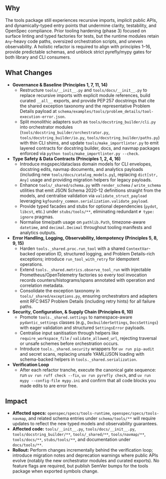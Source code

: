## Why

The tools package still experiences recursive imports, implicit public APIs, and dynamically-typed entry points that undermine clarity, testability, and OpenSpec compliance. Prior tooling hardening (phase 3) focused on surface linting and typed factories for tests, but the runtime modules retain `Any`-heavy code paths, oversized orchestration scripts, and uneven observability. A holistic refactor is required to align with principles 1–16, provide predictable schemas, and unblock strict pyrefly/mypy gates for both library and CLI consumers.

## What Changes

- **Governance & Baseline (Principles 1, 7, 11, 14)**
  - Restructure `tools/__init__.py` and `tools/docs/__init__.py` to replace recursive imports with explicit module references, build curated `__all__` exports, and provide PEP 257 docstrings that cite the shared exception taxonomy and the representative Problem Details payload at `schema/examples/tools/problem_details/tool-execution-error.json`.
  - Split monolithic adapters such as `tools/docstring_builder/cli.py` into orchestrator modules (`tools/docstring_builder/orchestrator.py`, `tools/docstring_builder/io.py`, `tools/docstring_builder/paths.py`) with thin CLI shims, and update `tools/make_importlinter.py` to emit layered contracts for docstring builder, docs, and navmap packages enforced via `python tools/make_importlinter.py --check`.
- **Type Safety & Data Contracts (Principles 1, 2, 4, 16)**
  - Introduce msgspec/dataclass domain models for CLI envelopes, docstring edits, navmap documents, and analytics payloads (including new `tools/docs/catalog_models.py`), replacing `dict[str, Any]` usage and providing migration helpers for legacy payloads.
  - Enhance `tools/_shared/schema.py` with `render_schema` / `write_schema` utilities that emit JSON Schema 2020-12 definitions straight from the models, and centralise validation via `validate_struct_payload` leveraging `kgfoundry_common.serialization.validate_payload`.
  - Provide typed facades and stubs for optional dependencies (`pydot`, `libcst`, etc.) under `stubs/tools/**`, eliminating redundant `# type: ignore` pragmas.
  - Normalise time/path usage on `pathlib.Path`, timezone-aware `datetime`, and `decimal.Decimal` throughout tooling manifests and analytics outputs.
- **Error Handling, Logging, Observability, Idempotency (Principles 5, 8, 9, 15)**
  - Harden `tools._shared.proc.run_tool` with a shared `ContextVar`-backed operation ID, structured logging, and Problem Details-rich exceptions; introduce `run_tool_with_retry` for idempotent operations.
  - Extend `tools._shared.metrics.observe_tool_run` with injectable Prometheus/OpenTelemetry factories so every tool invocation records counters/histograms/spans annotated with operation and correlation metadata.
  - Consolidate the exception taxonomy in `tools/_shared/exceptions.py`, ensuring orchestrators and adapters emit RFC 9457 Problem Details (including retry hints) for all failure paths.
- **Security, Configuration, & Supply Chain (Principles 6, 10)**
  - Promote `tools._shared.settings` to namespace-aware `pydantic_settings` classes (e.g., `DocbuilderSettings`, `DocsSettings`) with eager validation and structured `SettingsError` payloads.
  - Centralise input sanitisation through helpers like `require_workspace_file` / `validate_allowed_url`, rejecting traversal or unsafe schemes before orchestration occurs.
  - Introduce `tools._shared.security` wrappers for `uv run pip-audit` and secret scans, replacing unsafe YAML/JSON loading with schema-backed helpers in `tools._shared.serialization`.
- **Verification Loop**
  - After each refactor tranche, execute the canonical gate sequence: run `uv run ruff check --fix`, `uv run pyrefly check`, and `uv run mypy --config-file mypy.ini` and confirm that all code blocks you made edits to are error free. 

## Impact

- **Affected specs:** `openspec/specs/tools-runtime`, `openspec/specs/tools-navmap`, and related schema entries under `schema/tools/**` will require updates to reflect the new typed models and observability guarantees.
- **Affected code:** `tools/__init__.py`, `tools/docs/__init__.py`, `tools/docstring_builder/**`, `tools/_shared/**`, `tools/navmap/**`, `tools/docs/**`, `stubs/tools/**`, and documentation under `docs/tools/**`.
- **Rollout:** Perform changes incrementally behind the verification loop; introduce migration notes and deprecation warnings where public APIs evolve (notably the new orchestrator modules and curated exports). No feature flags are required, but publish SemVer bumps for the tools package when exported symbols change.

